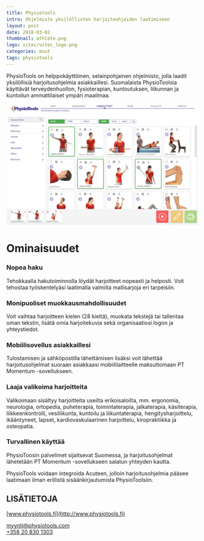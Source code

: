 ```yaml
---
title: Physiotools
intro: Ohjelmisto yksilöllisten harjoiteohjeiden laatimiseen
layout: post
date: 2018-03-02
thumbnail: athlete.png
logo: vitec/vitec_logo.png
categories: muut
tags: physiotools
---
```


PhysioTools on helppokäyttöinen, selainpohjainen ohjelmisto, jolla laadit yksilöllisiä harjoitusohjelmia asiakkaillesi. 
Suomalaista PhysioToolsia käyttävät terveydenhuollon, fysioterapian, kuntoutuksen, liikunnan ja kuntoilun ammattilaiset ympäri maailmaa. 

![physiotools](/portfolio/physiotools/physiotools.jpg)

# Ominaisuudet

### Nopea haku

Tehokkaalla hakutoiminnolla löydät harjoitteet nopeasti ja helposti. Voit tehostaa työskentelyäsi laatimalla valmiita mallisarjoja eri tarpeisiin. 

### Monipuoliset muokkausmahdollisuudet

Voit vaihtaa harjoitteen kielen (28 kieltä), muokata tekstejä tai tallentaa oman tekstin, lisätä omia harjoitekuvia sekä organisaatiosi logon ja yhteystiedot. 

### Mobiilisovellus asiakkaillesi

Tulostamisen ja sähköpostilla lähettämisen lisäksi voit lähettää harjoitusohjelmat suoraan asiakkaasi mobiililaitteelle maksuttomaan PT Momentum -sovellukseen.

### Laaja valikoima harjoitteita

Valikoimaan sisältyy harjoitteita useilta erikoisaloilta, mm. ergonomia, neurologia,  ortopedia, puheterapia, toimintaterapia, jalkaterapia, käsiterapia, liikkeenkontrolli, vesiliikunta, kuntoilu ja liikuntaterapia, hengitysharjoittelu, ikääntyneet, lapset, kardiovaskulaarinen harjoittelu, kiropraktiikka ja osteopatia.

### Turvallinen käyttää

PhysioToosin palvelimet sijaitsevat Suomessa, ja harjoitusohjelmat lähetetään PT Momentum -sovellukseen salatun yhteyden kautta. 

PhysioTools voidaan integroida Acuteen, jolloin harjoitusohjelmia pääsee laatimaan ilman erillistä sisäänkirjautumista PhysioToolsiin. 

## LISÄTIETOJA

[www.physiotools.fi](http://www.physiotools.fi)  

[myynti@physiotools.com](mailto://myynti@physiotools.com)  
[+358 20 830 1303](tel://+358208301303)